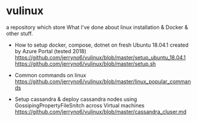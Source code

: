 # vulinux
a repository which store What I've done about linux installation & Docker & other stuff.
- How to setup docker, compose, dotnet on fresh Ubuntu 18.04.1 created by Azure Portal (tested 2018)
https://github.com/jerryno6/vulinux/blob/master/setup_ubuntu_18.04.1
https://github.com/jerryno6/vulinux/blob/master/setup.sh

- Common commands on linux
https://github.com/jerryno6/vulinux/blob/master/linux_popular_commands


- Setup cassandra & deploy cassandra nodes using GossipingPropertyFileSnitch across Virtual machines
https://github.com/jerryno6/vulinux/blob/master/cassandra_cluser.md
